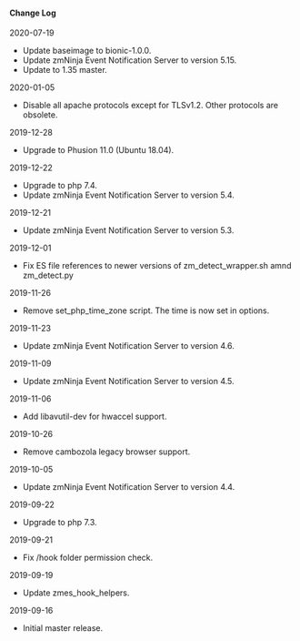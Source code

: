 #### Change Log

2020-07-19
- Update baseimage to bionic-1.0.0.
- Update zmNinja Event Notification Server to version 5.15.
- Update to 1.35 master.

2020-01-05
- Disable all apache protocols except for TLSv1.2.  Other protocols are obsolete.

2019-12-28
- Upgrade to Phusion 11.0 (Ubuntu 18.04).

2019-12-22
- Upgrade to php 7.4.
- Update zmNinja Event Notification Server to version 5.4.

2019-12-21
- Update zmNinja Event Notification Server to version 5.3.

2019-12-01
- Fix ES file references to newer versions of zm_detect_wrapper.sh amnd zm_detect.py

2019-11-26
- Remove set_php_time_zone script.  The time is now set in options.

2019-11-23
- Update zmNinja Event Notification Server to version 4.6.

2019-11-09
- Update zmNinja Event Notification Server to version 4.5.

2019-11-06
- Add libavutil-dev for hwaccel support.

2019-10-26
- Remove cambozola legacy browser support.

2019-10-05
- Update zmNinja Event Notification Server to version 4.4.

2019-09-22
- Upgrade to php 7.3.

2019-09-21
- Fix /hook folder permission check.

2019-09-19
- Update zmes_hook_helpers.

2019-09-16
- Initial master release.
